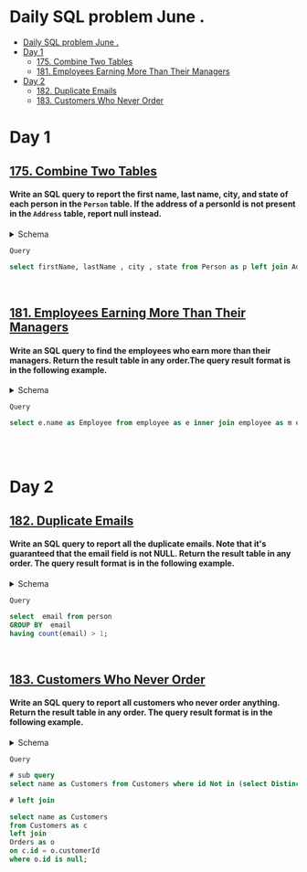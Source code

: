 # Daily SQL problem June .

- [Daily SQL problem June .](#daily-sql-problem-june-)
- [Day 1](#day-1)
  - [175.  Combine Two Tables](#175--combine-two-tables)
  - [181. Employees Earning More Than Their Managers](#181-employees-earning-more-than-their-managers)
- [Day 2](#day-2)
  - [182. Duplicate Emails](#182-duplicate-emails)
  - [ 183. Customers Who Never Order](#-183-customers-who-never-order)



# Day 1
## [175.  Combine Two Tables](https://leetcode.com/problems/combine-two-tables/) 
<h4> Write an SQL query to report the first name, last name, city, and state of each person in the <code>Person</code> table. If the address of a personId is not present in the <code>Address</code>  table, report null instead.
</h4>
<details><summary>Schema</summary>

```text
Table: Person
+-------------+---------+
| Column Name | Type    |
+-------------+---------+
| personId    | int     |
| lastName    | varchar |
| firstName   | varchar |
+-------------+---------+

personId is the primary key column for this table.
This table contains information about the ID of some persons and their first and last names.

Table: Address
+-------------+---------+
| Column Name | Type    |
+-------------+---------+
| addressId   | int     |
| personId    | int     |
| city        | varchar |
| state       | varchar |
+-------------+---------+

addressId is the primary key column for this table.
Each row of this table contains information about the city and state of one person with ID = PersonId.
```
</details>

<code >Query</code>
```sql
select firstName, lastName , city , state from Person as p left join Address as a on p.personId = a.personId;
```

<br>


## [181. Employees Earning More Than Their Managers](https://leetcode.com/problems/employees-earning-more-than-their-managers/)
<h4>Write an SQL query to find the employees who earn more than their managers.
Return the result table in any order.The query result format is in the following example.</h4>
<details>
<summary>Schema</summary>

```text
Table:  Employee

+-------------+---------+
| Column Name | Type    |
+-------------+---------+
| id          | int     |
| name        | varchar |
| salary      | int     |
| managerId   | int     |
+-------------+---------+
id is the primary key column for this table.
Each row of this table indicates the ID of an employee, their name, salary, and the ID of their manager.
```
</details>

<code >Query</code>
```sql
select e.name as Employee from employee as e inner join employee as m on e.managerId = m.id and e.salary > m.salary;
```
<br>
<br>


# Day 2
## [182. Duplicate Emails](https://leetcode.com/problems/duplicate-emails/description/)
<h4>Write an SQL query to report all the duplicate emails. Note that it's guaranteed that the email field is not NULL.
Return the result table in any order.
The query result format is in the following example.
</h4>
<details>
<summary>Schema</summary>

```text
Table: Person

+-------------+---------+
| Column Name | Type    |
+-------------+---------+
| id          | int     |
| email       | varchar |
+-------------+---------+
id is the primary key column for this table.
Each row of this table contains an email. The emails will not contain uppercase letters.
```
</details>

<code >Query</code>
```sql
select  email from person
GROUP BY  email 
having count(email) > 1;
```
<br>

## [ 183. Customers Who Never Order](https://leetcode.com/problems/customers-who-never-order/description/)
<h4> Write an SQL query to report all customers who never order anything.
Return the result table in any order.
The query result format is in the following example.
</h4>
<details>
<summary>Schema</summary>

```text
Table: Customers

+-------------+---------+
| Column Name | Type    |
+-------------+---------+
| id          | int     |
| name        | varchar |
+-------------+---------+
id is the primary key column for this table.
Each row of this table indicates the ID and name of a customer.
 

Table: Orders

+-------------+------+
| Column Name | Type |
+-------------+------+
| id          | int  |
| customerId  | int  |
+-------------+------+
id is the primary key column for this table.
customerId is a foreign key of the ID from the Customers table.
Each row of this table indicates the ID of an order and the ID of the customer who ordered it.
 
```
</details>

<code >Query</code>
```sql
# sub query
select name as Customers from Customers where id Not in (select Distinct customerId from Orders);

# left join

select name as Customers
from Customers as c
left join 
Orders as o 
on c.id = o.customerId 
where o.id is null;
```
<br>
<br>


 <!-- # Day 2
## [Question ]()
<h4> Problem 
</h4>
<details>
<summary>Schema</summary>

```text
schema
```
</details>

<code >Query</code>
```sql
query
```  -->
